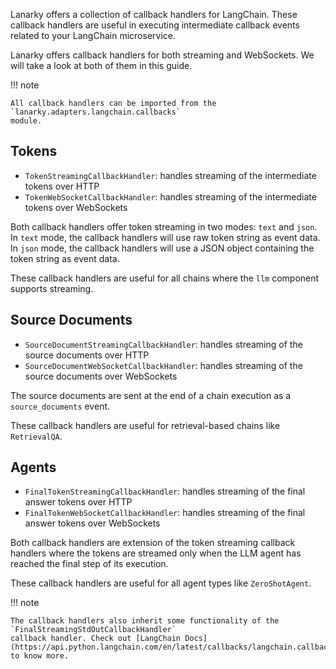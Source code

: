 Lanarky offers a collection of callback handlers for LangChain. These callback
handlers are useful in executing intermediate callback events related to your LangChain
microservice.

Lanarky offers callback handlers for both streaming and WebSockets. We will take a look at
both of them in this guide.

!!! note

    All callback handlers can be imported from the `lanarky.adapters.langchain.callbacks`
    module.

## Tokens

- `TokenStreamingCallbackHandler`: handles streaming of the intermediate tokens over HTTP
- `TokenWebSocketCallbackHandler`: handles streaming of the intermediate tokens over WebSockets

Both callback handlers offer token streaming in two modes: `text` and `json`. In `text` mode,
the callback handlers will use raw token string as event data. In `json` mode, the callback
handlers will use a JSON object containing the token string as event data.

These callback handlers are useful for all chains where the `llm` component supports streaming.

## Source Documents

- `SourceDocumentStreamingCallbackHandler`: handles streaming of the source documents
  over HTTP
- `SourceDocumentWebSocketCallbackHandler`: handles streaming of the source documents
  over WebSockets

The source documents are sent at the end of a chain execution as a `source_documents` event.

These callback handlers are useful for retrieval-based chains like `RetrievalQA`.

## Agents

- `FinalTokenStreamingCallbackHandler`: handles streaming of the final answer tokens over HTTP
- `FinalTokenWebSocketCallbackHandler`: handles streaming of the final answer tokens over WebSockets

Both callback handlers are extension of the token streaming callback handlers where the tokens are
streamed only when the LLM agent has reached the final step of its execution.

These callback handlers are useful for all agent types like `ZeroShotAgent`.

!!! note

    The callback handlers also inherit some functionality of the `FinalStreamingStdOutCallbackHandler`
    callback handler. Check out [LangChain Docs](https://api.python.langchain.com/en/latest/callbacks/langchain.callbacks.streaming_stdout_final_only.FinalStreamingStdOutCallbackHandler.html) to know more.
